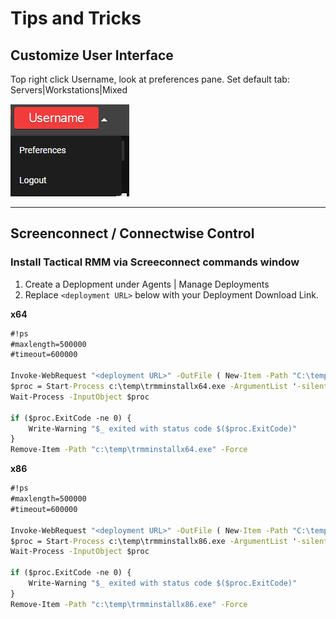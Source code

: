 # Tips and Tricks

## Customize User Interface

Top right click Username, look at preferences pane. Set default tab: Servers|Workstations|Mixed

![User Preferences](images/trmm_user_preferences.png)

*****

## Screenconnect / Connectwise Control

### Install Tactical RMM via Screeconnect commands window

1. Create a Deplopment under Agents | Manage Deployments
2. Replace `<deployment URL>` below with your Deployment Download Link.

**x64**

```cmd
#!ps
#maxlength=500000
#timeout=600000

Invoke-WebRequest "<deployment URL>" -OutFile ( New-Item -Path "C:\temp\trmminstallx64.exe" -Force )
$proc = Start-Process c:\temp\trmminstallx64.exe -ArgumentList '-silent' -PassThru
Wait-Process -InputObject $proc

if ($proc.ExitCode -ne 0) {
    Write-Warning "$_ exited with status code $($proc.ExitCode)"
}
Remove-Item -Path "c:\temp\trmminstallx64.exe" -Force 
```

**x86**

```cmd
#!ps
#maxlength=500000
#timeout=600000

Invoke-WebRequest "<deployment URL>" -OutFile ( New-Item -Path "C:\temp\trmminstallx86.exe" -Force )
$proc = Start-Process c:\temp\trmminstallx86.exe -ArgumentList '-silent' -PassThru
Wait-Process -InputObject $proc

if ($proc.ExitCode -ne 0) {
    Write-Warning "$_ exited with status code $($proc.ExitCode)"
}
Remove-Item -Path "c:\temp\trmminstallx86.exe" -Force 
```

### 
